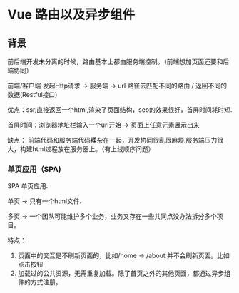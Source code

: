 # Vue 路由以及异步组件

## 背景


前后端开发未分离的时候，路由基本上都由服务端控制。（前端想加页面还要和后端协同）

前端/客户端 发起Http请求 -> 服务端 -> url 路径去匹配不同的路由 / 返回不同的数据(Restful接口)

优点：ssr,直接返回一个html,渲染了页面结构，seo的效果很好，首屏时间耗时短.

首屏时间：浏览器地址栏输入一个url开始 -> 页面上任意元素展示出来

缺点： 前端代码和服务端代码糅杂在一起，开发协同很乱很麻烦.服务端压力很大，构建html过程放在服务器上。（有上线顺序问题）

### 单页应用（SPA)

SPA 单页应用.

单页 -> 只有一个html文件.

多页 -> 一个团队可能维护多个业务，业务又存在一些共同点没办法拆分多个项目。

特点：
1. 页面中的交互是不刷新页面的，比如/home -> /about 并不会刷新页面。比如点击按钮
2. 加载过的公共资源，无需重复加载。除了首页之外的其他页面，都通过异步组件的方式注册。
